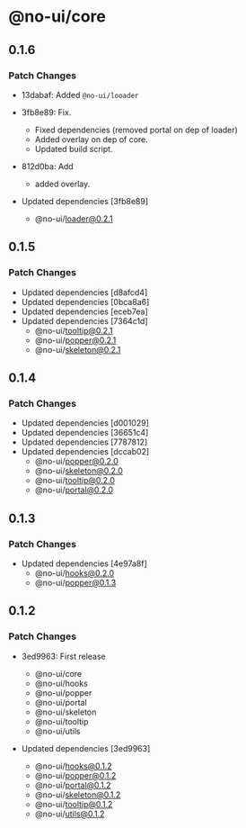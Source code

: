 # @no-ui/core

## 0.1.6

### Patch Changes

- 13dabaf: Added `@no-ui/looader`
- 3fb8e89: Fix.

  - Fixed dependencies (removed portal on dep of loader)
  - Added overlay on dep of core.
  - Updated build script.

- 812d0ba: Add

  - added overlay.

- Updated dependencies [3fb8e89]
  - @no-ui/loader@0.2.1

## 0.1.5

### Patch Changes

- Updated dependencies [d8afcd4]
- Updated dependencies [0bca8a6]
- Updated dependencies [eceb7ea]
- Updated dependencies [7364c1d]
  - @no-ui/tooltip@0.2.1
  - @no-ui/popper@0.2.1
  - @no-ui/skeleton@0.2.1

## 0.1.4

### Patch Changes

- Updated dependencies [d001029]
- Updated dependencies [36651c4]
- Updated dependencies [7787812]
- Updated dependencies [dccab02]
  - @no-ui/popper@0.2.0
  - @no-ui/skeleton@0.2.0
  - @no-ui/tooltip@0.2.0
  - @no-ui/portal@0.2.0

## 0.1.3

### Patch Changes

- Updated dependencies [4e97a8f]
  - @no-ui/hooks@0.2.0
  - @no-ui/popper@0.1.3

## 0.1.2

### Patch Changes

- 3ed9963: First release

  - @no-ui/core
  - @no-ui/hooks
  - @no-ui/popper
  - @no-ui/portal
  - @no-ui/skeleton
  - @no-ui/tooltip
  - @no-ui/utils

- Updated dependencies [3ed9963]
  - @no-ui/hooks@0.1.2
  - @no-ui/popper@0.1.2
  - @no-ui/portal@0.1.2
  - @no-ui/skeleton@0.1.2
  - @no-ui/tooltip@0.1.2
  - @no-ui/utils@0.1.2
